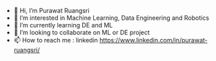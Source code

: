- 👋 Hi, I’m Purawat Ruangsri
- 👀 I’m interested in Machine Learning, Data Engineering and Robotics
- 🌱 I’m currently learning DE and ML
- 💞️ I’m looking to collaborate on ML or DE project
- 📫 How to reach me : linkedin https://www.linkedin.com/in/purawat-ruangsri/

<!---
purawatr2/purawatr2 is a ✨ special ✨ repository because its `README.md` (this file) appears on your GitHub profile.
You can click the Preview link to take a look at your changes.
--->
